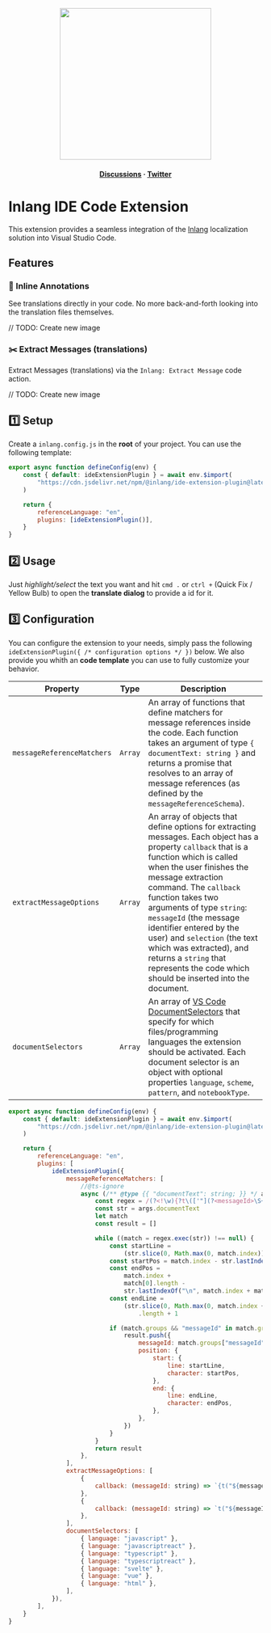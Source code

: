 <div>
    <p align="center">
        <img width="300" src="https://cdn.jsdelivr.net/gh/inlang/inlang/assets/logo-white-background.png"/>
    </p>
    <h4 align="center">
        <!-- <a href="https://inlang.com/documentation" target="_blank">Get Started</a>
        ·  -->
        <a href="https://github.com/inlang/inlang/discussions" target="_blank">Discussions</a> · <a href="https://twitter.com/inlangHQ" target="_blank">Twitter</a>
    </h4>
</div>

# Inlang IDE Code Extension

This extension provides a seamless integration of the [Inlang](https://inlang.com) localization solution into Visual Studio Code.

## Features

### 🔎 Inline Annotations

See translations directly in your code. No more back-and-forth looking into the translation files themselves.

// TODO: Create new image

### ✂️ Extract Messages (translations)

Extract Messages (translations) via the `Inlang: Extract Message` code action.

// TODO: Create new image

## 1️⃣ Setup

Create a `inlang.config.js` in the **root** of your project. You can use the following template:

```js
export async function defineConfig(env) {
	const { default: ideExtensionPlugin } = await env.$import(
		"https://cdn.jsdelivr.net/npm/@inlang/ide-extension-plugin@latest/dist/index.js",
	)

	return {
		referenceLanguage: "en",
		plugins: [ideExtensionPlugin()],
	}
}
```

## 2️⃣ Usage

Just _highlight/select_ the text you want and hit `cmd .` or `ctrl +` (Quick Fix / Yellow Bulb) to open the **translate dialog** to provide a id for it.

## 3️⃣ Configuration

You can configure the extension to your needs, simply pass the following `ideExtensionPlugin({ /* configuration options */ })` below.
We also provide you whith an **code template** you can use to fully customize your behavior.

| Property                   | Type    | Description                                                                                                                                                                                                                                                                                                                                                                                                                                                         |
| -------------------------- | ------- | ------------------------------------------------------------------------------------------------------------------------------------------------------------------------------------------------------------------------------------------------------------------------------------------------------------------------------------------------------------------------------------------------------------------------------------------------------------------- |
| `messageReferenceMatchers` | `Array` | An array of functions that define matchers for message references inside the code. Each function takes an argument of type `{ documentText: string }` and returns a promise that resolves to an array of message references (as defined by the `messageReferenceSchema`).                                                                                                                                                                                           |
| `extractMessageOptions`    | `Array` | An array of objects that define options for extracting messages. Each object has a property `callback` that is a function which is called when the user finishes the message extraction command. The `callback` function takes two arguments of type `string`: `messageId` (the message identifier entered by the user) and `selection` (the text which was extracted), and returns a `string` that represents the code which should be inserted into the document. |
| `documentSelectors`        | `Array` | An array of [VS Code DocumentSelectors](https://code.visualstudio.com/api/references/document-selector) that specify for which files/programming languages the extension should be activated. Each document selector is an object with optional properties `language`, `scheme`, `pattern`, and `notebookType`.                                                                                                                                                     |

```js
export async function defineConfig(env) {
	const { default: ideExtensionPlugin } = await env.$import(
		"https://cdn.jsdelivr.net/npm/@inlang/ide-extension-plugin@latest/dist/index.js",
	)

	return {
		referenceLanguage: "en",
		plugins: [
			ideExtensionPlugin({
				messageReferenceMatchers: [
					//@ts-ignore
					async (/** @type {{ "documentText": string; }} */ args) => {
						const regex = /(?<!\w){?t\(['"](?<messageId>\S+)['"]\)}?/gm
						const str = args.documentText
						let match
						const result = []

						while ((match = regex.exec(str)) !== null) {
							const startLine =
								(str.slice(0, Math.max(0, match.index)).match(/\n/g) || []).length + 1
							const startPos = match.index - str.lastIndexOf("\n", match.index - 1)
							const endPos =
								match.index +
								match[0].length -
								str.lastIndexOf("\n", match.index + match[0].length - 1)
							const endLine =
								(str.slice(0, Math.max(0, match.index + match[0].length)).match(/\n/g) || [])
									.length + 1

							if (match.groups && "messageId" in match.groups) {
								result.push({
									messageId: match.groups["messageId"],
									position: {
										start: {
											line: startLine,
											character: startPos,
										},
										end: {
											line: endLine,
											character: endPos,
										},
									},
								})
							}
						}
						return result
					},
				],
				extractMessageOptions: [
					{
						callback: (messageId: string) => `{t("${messageId}")}`,
					},
					{
						callback: (messageId: string) => `t("${messageId}")`,
					},
				],
				documentSelectors: [
					{ language: "javascript" },
					{ language: "javascriptreact" },
					{ language: "typescript" },
					{ language: "typescriptreact" },
					{ language: "svelte" },
					{ language: "vue" },
					{ language: "html" },
				],
			}),
		],
	}
}
```
